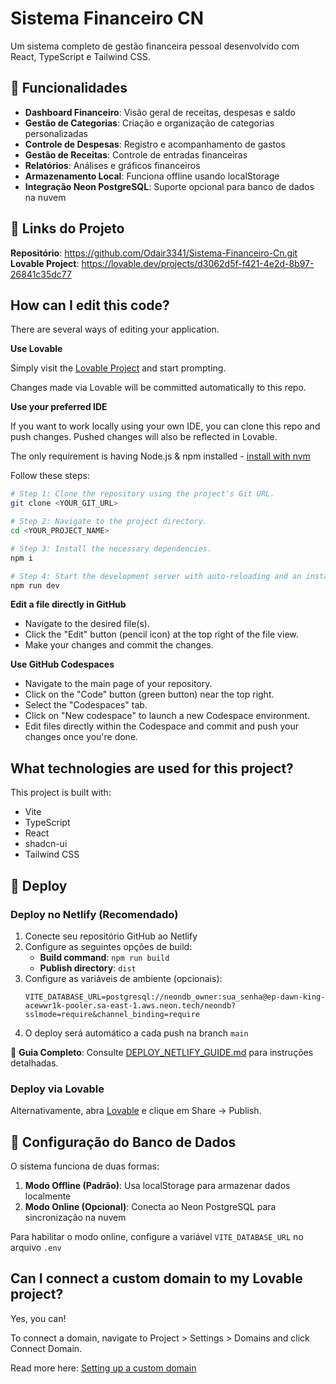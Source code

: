 # Sistema Financeiro CN

<!-- Deploy trigger: $(date +%Y%m%d_%H%M%S) -->

Um sistema completo de gestão financeira pessoal desenvolvido com React, TypeScript e Tailwind CSS.

## 🚀 Funcionalidades

- **Dashboard Financeiro**: Visão geral de receitas, despesas e saldo
- **Gestão de Categorias**: Criação e organização de categorias personalizadas
- **Controle de Despesas**: Registro e acompanhamento de gastos
- **Gestão de Receitas**: Controle de entradas financeiras
- **Relatórios**: Análises e gráficos financeiros
- **Armazenamento Local**: Funciona offline usando localStorage
- **Integração Neon PostgreSQL**: Suporte opcional para banco de dados na nuvem

## 🔗 Links do Projeto

**Repositório**: https://github.com/Odair3341/Sistema-Financeiro-Cn.git
**Lovable Project**: https://lovable.dev/projects/d3062d5f-f421-4e2d-8b97-26841c35dc77

## How can I edit this code?

There are several ways of editing your application.

**Use Lovable**

Simply visit the [Lovable Project](https://lovable.dev/projects/d3062d5f-f421-4e2d-8b97-26841c35dc77) and start prompting.

Changes made via Lovable will be committed automatically to this repo.

**Use your preferred IDE**

If you want to work locally using your own IDE, you can clone this repo and push changes. Pushed changes will also be reflected in Lovable.

The only requirement is having Node.js & npm installed - [install with nvm](https://github.com/nvm-sh/nvm#installing-and-updating)

Follow these steps:

```sh
# Step 1: Clone the repository using the project's Git URL.
git clone <YOUR_GIT_URL>

# Step 2: Navigate to the project directory.
cd <YOUR_PROJECT_NAME>

# Step 3: Install the necessary dependencies.
npm i

# Step 4: Start the development server with auto-reloading and an instant preview.
npm run dev
```

**Edit a file directly in GitHub**

- Navigate to the desired file(s).
- Click the "Edit" button (pencil icon) at the top right of the file view.
- Make your changes and commit the changes.

**Use GitHub Codespaces**

- Navigate to the main page of your repository.
- Click on the "Code" button (green button) near the top right.
- Select the "Codespaces" tab.
- Click on "New codespace" to launch a new Codespace environment.
- Edit files directly within the Codespace and commit and push your changes once you're done.

## What technologies are used for this project?

This project is built with:

- Vite
- TypeScript
- React
- shadcn-ui
- Tailwind CSS

## 🚀 Deploy

### Deploy no Netlify (Recomendado)

1. Conecte seu repositório GitHub ao Netlify
2. Configure as seguintes opções de build:
   - **Build command**: `npm run build`
   - **Publish directory**: `dist`
3. Configure as variáveis de ambiente (opcionais):
   ```
   VITE_DATABASE_URL=postgresql://neondb_owner:sua_senha@ep-dawn-king-acewwr1k-pooler.sa-east-1.aws.neon.tech/neondb?sslmode=require&channel_binding=require
   ```
4. O deploy será automático a cada push na branch `main`

📖 **Guia Completo**: Consulte [DEPLOY_NETLIFY_GUIDE.md](./DEPLOY_NETLIFY_GUIDE.md) para instruções detalhadas.

### Deploy via Lovable

Alternativamente, abra [Lovable](https://lovable.dev/projects/d3062d5f-f421-4e2d-8b97-26841c35dc77) e clique em Share -> Publish.

## 💾 Configuração do Banco de Dados

O sistema funciona de duas formas:

1. **Modo Offline (Padrão)**: Usa localStorage para armazenar dados localmente
2. **Modo Online (Opcional)**: Conecta ao Neon PostgreSQL para sincronização na nuvem

Para habilitar o modo online, configure a variável `VITE_DATABASE_URL` no arquivo `.env`

## Can I connect a custom domain to my Lovable project?

Yes, you can!

To connect a domain, navigate to Project > Settings > Domains and click Connect Domain.

Read more here: [Setting up a custom domain](https://docs.lovable.dev/tips-tricks/custom-domain#step-by-step-guide)
